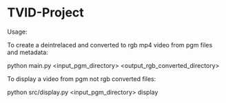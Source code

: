 # TVID-Project

Usage: 

To create a deintrelaced and converted to rgb mp4 video from pgm files and metadata:

python main.py <input_pgm_directory> <output_rgb_converted_directory>

To display a video from pgm not rgb converted files:

python src/display.py <input_pgm_directory> display